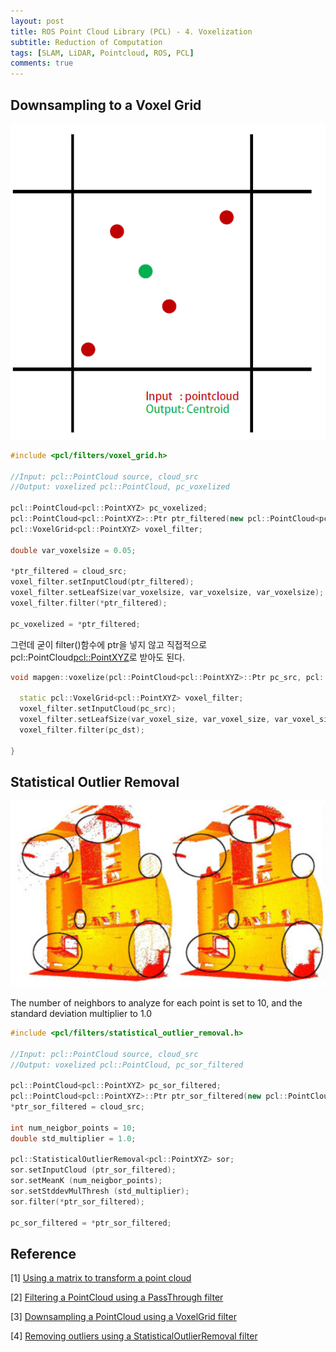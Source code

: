 ```yaml
---
layout: post
title: ROS Point Cloud Library (PCL) - 4. Voxelization
subtitle: Reduction of Computation
tags: [SLAM, LiDAR, Pointcloud, ROS, PCL]
comments: true
---
```


## Downsampling to a Voxel Grid
![centroid](/img/pcl_centroid.PNG)
```cpp
#include <pcl/filters/voxel_grid.h>

//Input: pcl::PointCloud source, cloud_src
//Output: voxelized pcl::PointCloud, pc_voxelized 

pcl::PointCloud<pcl::PointXYZ> pc_voxelized;
pcl::PointCloud<pcl::PointXYZ>::Ptr ptr_filtered(new pcl::PointCloud<pcl::PointXYZ>);
pcl::VoxelGrid<pcl::PointXYZ> voxel_filter;

double var_voxelsize = 0.05;

*ptr_filtered = cloud_src;
voxel_filter.setInputCloud(ptr_filtered);
voxel_filter.setLeafSize(var_voxelsize, var_voxelsize, var_voxelsize);
voxel_filter.filter(*ptr_filtered);

pc_voxelized = *ptr_filtered;
```
그런데 굳이 filter()함수에 ptr을 넣지 않고 직접적으로 pcl::PointCloud<pcl::PointXYZ>로 받아도 된다.
```cpp
void mapgen::voxelize(pcl::PointCloud<pcl::PointXYZ>::Ptr pc_src, pcl::PointCloud<pcl::PointXYZ>& pc_dst, double var_voxel_size){

  static pcl::VoxelGrid<pcl::PointXYZ> voxel_filter;
  voxel_filter.setInputCloud(pc_src);
  voxel_filter.setLeafSize(var_voxel_size, var_voxel_size, var_voxel_size);
  voxel_filter.filter(pc_dst);

}
```

<script src="https://gist.github.com/LimHyungTae/1235dcdbe293133079c359f11906be24.js"></script>

## Statistical Outlier Removal
![sor](/img/pcl_sor.PNG)

The number of neighbors to analyze for each point is set to 10, and the standard deviation multiplier to 1.0
```cpp
#include <pcl/filters/statistical_outlier_removal.h>

//Input: pcl::PointCloud source, cloud_src
//Output: voxelized pcl::PointCloud, pc_sor_filtered 

pcl::PointCloud<pcl::PointXYZ> pc_sor_filtered;
pcl::PointCloud<pcl::PointXYZ>::Ptr ptr_sor_filtered(new pcl::PointCloud<pcl::PointXYZ>);
*ptr_sor_filtered = cloud_src;

int num_neigbor_points = 10;
double std_multiplier = 1.0;

pcl::StatisticalOutlierRemoval<pcl::PointXYZ> sor;
sor.setInputCloud (ptr_sor_filtered);
sor.setMeanK (num_neigbor_points);
sor.setStddevMulThresh (std_multiplier);
sor.filter(*ptr_sor_filtered);

pc_sor_filtered = *ptr_sor_filtered;
```

## Reference
[1] [Using a matrix to transform a point cloud](http://pointclouds.org/documentation/tutorials/matrix_transform.php)

[2] [Filtering a PointCloud using a PassThrough filter](http://pointclouds.org/documentation/tutorials/passthrough.php)

[3] [Downsampling a PointCloud using a VoxelGrid filter](http://pointclouds.org/documentation/tutorials/voxel_grid.php)

[4] [Removing outliers using a StatisticalOutlierRemoval filter](http://pointclouds.org/documentation/tutorials/statistical_outlier.php)

